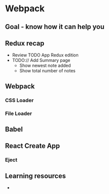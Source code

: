 # Webpack

## Goal - know how it can help you

## Redux recap

- Review TODO App Redux edition
- TODO:// Add Summary page
  - Show newest note added
  - Show total number of notes

## Webpack

### CSS Loader

### File Loader

## Babel



## React Create App

### Eject

## Learning resources

* []()
